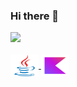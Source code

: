 ### Hi there 👋

<div align="left">
  <a href="https://github.com/hugoszd">

  <!-- <img height="180em" src="https://github-readme-stats.vercel.app/api?username=hugoszd&show_icons=true&theme=dracula&include_all_commits=true&count_private=true"/> -->
  
<img height="180em" src="https://github-readme-stats.vercel.app/api/top-langs/?username=hugoszd&layout=compact&langs_count=7&theme=dracula"/>
</div>

  <div style="display: inline_block"><br>
    <img align="center" alt="Java" height="35" width="45" 
    src="https://raw.githubusercontent.com/devicons/devicon/master/icons/java/java-original.svg">
<img align="center" alt="Kotlin" height="35" width="45" 
    src="https://raw.githubusercontent.com/devicons/devicon/master/icons/kotlin/kotlin-original.svg">
    
